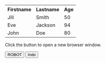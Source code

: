 
<html>
<body>

<table style="width:100%">
  <tr>
    <th>Firstname</th>
    <th>Lastname</th> 
    <th>Age</th>
  </tr>
  <tr>
    <td>Jill</td>
    <td>Smith</td>
    <td>50</td>
  </tr>
  <tr>
    <td>Eve</td>
    <td>Jackson</td>
    <td>94</td>
  </tr>
  <tr>
    <td>John</td>
    <td>Doe</td>
    <td>80</td>
  </tr>
</table>




<p>Click the button to open a new browser window.</p>

<button onclick="MouseSignZorro()">ROBOT</button>
<button onclick="myFunction2()">Indo</button>
<script>
// Java program to demonstrate working of Robot 
// class. This program is for Windoes. It opens 
// notepad and types a message. 
import java.awt.AWTException; 
import java.awt.Robot; 
import java.awt.event.KeyEvent; 
import java.io.*; 

public class robo 
{ 
	public static void main(String[] args) throws IOException, 
						AWTException, InterruptedException 
	{ 
		String command = "notepad.exe"; 
		Runtime run = Runtime.getRuntime(); 
		run.exec(command); 
		try { 
			Thread.sleep(2000); 
		} 
		catch (InterruptedException e) 
		{ 
			// TODO Auto-generated catch block 
			e.printStackTrace(); 
		} 

		// Create an instance of Robot class 
		Robot robot = new Robot(); 

		// Press keys using robot. A gap of 
		// of 500 mili seconds is added after 
		// every key press 
		robot.keyPress(KeyEvent.VK_H); 
		Thread.sleep(500); 
		robot.keyPress(KeyEvent.VK_E); 
		Thread.sleep(500); 
		robot.keyPress(KeyEvent.VK_L); 
		Thread.sleep(500); 
		robot.keyPress(KeyEvent.VK_L); 
		Thread.sleep(500); 
		robot.keyPress(KeyEvent.VK_O); 
		Thread.sleep(500); 
		robot.keyPress(KeyEvent.VK_SPACE); 
		Thread.sleep(500); 
		robot.keyPress(KeyEvent.VK_F); 
		Thread.sleep(500); 
		robot.keyPress(KeyEvent.VK_R); 
		Thread.sleep(500); 
		robot.keyPress(KeyEvent.VK_O); 
		Thread.sleep(500); 
		robot.keyPress(KeyEvent.VK_M); 
		Thread.sleep(500); 
		robot.keyPress(KeyEvent.VK_SPACE); 
		Thread.sleep(500); 
		robot.keyPress(KeyEvent.VK_G); 
		Thread.sleep(500); 
		robot.keyPress(KeyEvent.VK_E); 
		Thread.sleep(500); 
		robot.keyPress(KeyEvent.VK_E); 
		Thread.sleep(500); 
		robot.keyPress(KeyEvent.VK_K); 
		Thread.sleep(500); 
		robot.keyPress(KeyEvent.VK_S); 
		Thread.sleep(500); 
		robot.keyPress(KeyEvent.VK_F); 
		Thread.sleep(500); 
		robot.keyPress(KeyEvent.VK_O); 
		Thread.sleep(500); 
		robot.keyPress(KeyEvent.VK_R); 
		Thread.sleep(500); 
		robot.keyPress(KeyEvent.VK_G); 
		Thread.sleep(500); 
		robot.keyPress(KeyEvent.VK_E); 
		Thread.sleep(500); 
		robot.keyPress(KeyEvent.VK_E); 
		Thread.sleep(500); 
		robot.keyPress(KeyEvent.VK_K); 
		Thread.sleep(500); 
		robot.keyPress(KeyEvent.VK_S); 
	} 
} 

  
  
  

function myFunction() {
    var response = UrlFetchApp.fetch("http://www.google.com/");
// Logger.log(response.getContentText());   
      
      
//  myWindow = window.open("https://fr18.tentlan.com/worldmap/684/422");
      alert (response)
}
function myFunction2() {
 
      alert (' Info' )
}     
</script>

</body>
</html>

